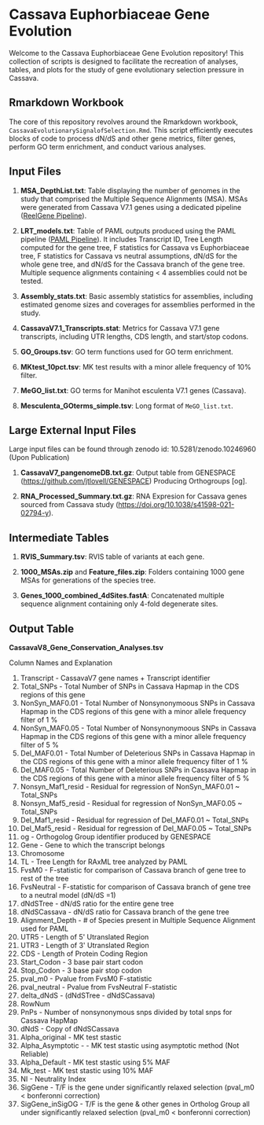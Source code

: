 # Cassava Euphorbiaceae Gene Evolution

Welcome to the Cassava Euphorbiaceae Gene Evolution repository! This collection of scripts is designed to facilitate the recreation of analyses, tables, and plots for the study of gene evolutionary selection pressure in Cassava.

## Rmarkdown Workbook
The core of this repository revolves around the Rmarkdown workbook, `CassavaEvolutionarySignalofSelection.Rmd`. This script efficiently executes blocks of code to process dN/dS and other gene metrics, filter genes, perform GO term enrichment, and conduct various analyses.

## Input Files
1. **MSA_DepthList.txt**: Table displaying the number of genomes in the study that comprised the Multiple Sequence Alignments (MSA). MSAs were generated from Cassava V7.1 genes using a dedicated pipeline ([ReelGene Pipeline](https://bitbucket.org/bucklerlab/p_reelgene/src/master/reelGene_pipeline/MSA_models/01_data_preprocessing/)).

2. **LRT_models.txt**: Table of PAML outputs produced using the PAML pipeline ([PAML Pipeline](https://bitbucket.org/bucklerlab/paml_pipeline/src/master/)). It includes Transcript ID, Tree Length computed for the gene tree, F statistics for Cassava vs Euphorbiaceae tree, F statistics for Cassava vs neutral assumptions, dN/dS for the whole gene tree, and dN/dS for the Cassava branch of the gene tree. Multiple sequence alignments containing < 4 assemblies could not be tested.

3. **Assembly_stats.txt**: Basic assembly statistics for assemblies, including estimated genome sizes and coverages for assemblies performed in the study.

4. **CassavaV7.1_Transcripts.stat**: Metrics for Cassava V7.1 gene transcripts, including UTR lengths, CDS length, and start/stop codons.

5. **GO_Groups.tsv**: GO term functions used for GO term enrichment.

6. **MKtest_10pct.tsv**: MK test results with a minor allele frequency of 10% filter.

7. **MeGO_list.txt**: GO terms for Manihot esculenta V7.1 genes (Cassava).

8. **Mesculenta_GOterms_simple.tsv**: Long format of `MeGO_list.txt`.

## Large External Input Files
Large input files can be found through zenodo id: 10.5281/zenodo.10246960 (Upon Publication)
1. 	**CassavaV7_pangenomeDB.txt.gz**: Output table from GENESPACE (https://github.com/jtlovell/GENESPACE) Producing Orthogroups [og].

2. 	**RNA_Processed_Summary.txt.gz**: RNA Expresion for Cassava genes sourced from Cassava study (https://doi.org/10.1038/s41598-021-02794-y).

## Intermediate Tables
1. **RVIS_Summary.tsv**: RVIS table of variants at each gene.

2. **1000_MSAs.zip** and **Feature_files.zip**: Folders containing 1000 gene MSAs for generations of the species tree.

3. **Genes_1000_combined_4dSites.fastA**: Concatenated multiple sequence alignment containing only 4-fold degenerate sites.

## Output Table
**CassavaV8_Gene_Conservation_Analyses.tsv**

Column Names and Explanation

1. Transcript - CassavaV7 gene names + Transcript identifier
2. Total_SNPs - Total Number of SNPs in Cassava Hapmap in the CDS regions of this gene
3. NonSyn_MAF0.01 - Total Number of Nonsynonymoous SNPs in Cassava Hapmap in the CDS regions of this gene with a minor allele frequency filter of 1 %
4. NonSyn_MAF0.05 - Total Number of Nonsynonymoous SNPs in Cassava Hapmap in the CDS regions of this gene with a minor allele frequency filter of 5 %
5. Del_MAF0.01 - Total Number of Deleterious SNPs in Cassava Hapmap in the CDS regions of this gene with a minor allele frequency filter of 1 %
6. Del_MAF0.05  - Total Number of Deleterious SNPs in Cassava Hapmap in the CDS regions of this gene with a minor allele frequency filter of 5 %
7. Nonsyn_Maf1_resid - Residual for regression of NonSyn_MAF0.01 ~ Total_SNPs
8. Nonsyn_Maf5_resid - Residual for regression of NonSyn_MAF0.05 ~ Total_SNPs
9. Del_Maf1_resid - Residual for regression of Del_MAF0.01 ~ Total_SNPs
10. Del_Maf5_resid - Residual for regression of Del_MAF0.05 ~ Total_SNPs
11. og - Orthogolog Group identifier produced by GENESPACE
12. Gene - Gene to which the transcript belongs
13. Chromosome 
14. TL - Tree Length for RAxML tree analyzed by PAML
15. FvsM0 - F-statistic for comparison of Cassava branch of gene tree to rest of the tree
16. FvsNeutral - F-statistic for comparison of Cassava branch of gene tree to a neutral model (dN/dS =1)
17. dNdSTree - dN/dS ratio for the entire gene tree
18. dNdSCassava - dN/dS ratio for Cassava branch of the gene tree
19. Alignment_Depth - # of Species present in Multiple Sequence Alignment used for PAML 
20. UTR5 - Length of 5' Utranslated Region
21. UTR3  - Length of 3' Utranslated Region
22. CDS - Length of Protein Coding Region
23. Start_Codon - 3 base pair start codon
24. Stop_Codon - 3 base pair stop codon
25. pval_m0 - Pvalue from FvsM0 F-statistic
26. pval_neutral - Pvalue from FvsNeutral F-statistic
27. delta_dNdS - (dNdSTree - dNdSCassava)
28. RowNum
29. PnPs - Number of nonsynonymous snps divided by total snps for Cassava HapMap
30. dNdS - Copy of dNdSCassava
31. Alpha_original - MK test stastic 
32. Alpha_Asymptotic - - MK test stastic using asymptotic method (Not Reliable)
33. Alpha_Default - MK test stastic using 5% MAF
34. Mk_test  - MK test stastic using 10% MAF
35. NI - Neutrality Index
36. SigGene - T/F is the gene under significantly relaxed selection (pval_m0 < bonferonni correction)
37. SigGene_inSigOG - T/F is the gene & other genes in Ortholog Group all under significantly relaxed selection (pval_m0 < bonferonni correction)


